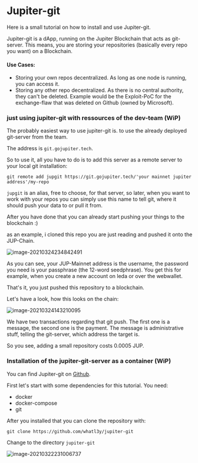 # Jupiter-git

Here is a small tutorial on how to install and use Jupiter-git.

Jupiter-git is a dApp, running on the Jupiter Blockchain that acts as git-server. This means, you are storing your repositories (basically every repo you want) on a Blockchain.

#### Use Cases:

- Storing your own repos decentralized. As long as one node is running, you can access it.
- Storing any other repo decentralized. As there is no central authority, they can't be deleted. Example would be the Exploit-PoC for the exchange-flaw that was deleted on Github (owned by Microsoft).



### just using jupiter-git with ressources of the dev-team (WiP)

The probably easiest way to use jupiter-git is. to use the already deployed git-server from the team.

The address is `git.gojupiter.tech`.

So to use it, all you have to do is to add this server as a remote server to your local git installation:

`git remote add jupgit https://git.gojupiter.tech/'your mainnet jupiter address'/my-repo`

`jupgit` is an alias, free to choose, for that server, so later, when you want to work with your repos you can simply use this name to tell git, where it should push your data to or pull it from.

After you have done that you can already start pushing your things to the blockchain :)

as an example, i cloned this repo you are just reading and pushed it onto the JUP-Chain.

![image-20210324234842491](C:\Users\hk\AppData\Roaming\Typora\typora-user-images\image-20210324234842491.png)

As you can see, your JUP-Mainnet address is the username, the password you need is your passphrase (the 12-word seedphrase). You get this for example, when you create a new account on leda or over the webwallet.

That's it, you just pushed this repository to a blockchain.

Let's have a look, how this looks on the chain:

![image-20210324143210095](C:\Users\hk\AppData\Roaming\Typora\typora-user-images\image-20210324143210095.png)

We have two transactions regarding that git push. The first one is a message, the second one is the payment. The message is administrative stuff, telling the git-server, which address the target is.

So you see, adding a small repository costs 0.0005 JUP.





### Installation of the jupiter-git-server as a container (WiP)

You can find Jupiter-git on [Github](https://github.com/whatl3y/jupiter-git).

First let's start with some dependencies for this tutorial. You need:

- docker
- docker-compose
- git

After you installed that you can clone the repository with:

`git clone https://github.com/whatl3y/jupiter-git`

Change to the directory `jupiter-git`



![image-20210322231006737](C:\Users\hk\AppData\Roaming\Typora\typora-user-images\image-20210322231006737.png)




